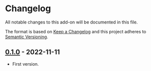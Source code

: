 # Changelog

All notable changes to this add-on will be documented in this file.

The format is based on [Keep a Changelog](https://keepachangelog.com/en/1.0.0/) and
this project adheres to [Semantic Versioning](https://semver.org/spec/v2.0.0.html).

## [0.1.0] - 2022-11-11
- First version.

[0.1.0]: https://github.com/levoai/levoai-zap-addon/compare/cb0a3eda2aa38d87406c3ff1feda9bfd747fbabc...v0.1.0
